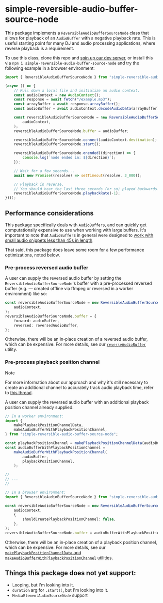 # simple-reversible-audio-buffer-source-node

This package implements a `ReversibleAudioBufferSourceNode` class that allows for playback of an `AudioBuffer` with a negative playback rate. This is useful starting point for many DJ and audio processing applications, where reverse playback is a requirement.

To use this class, clone this repo and [spin up our dev server](https://github.com/andyGallagher/simple-reversible-audio-buffer-source-node/tree/main/dev), or install this via `npm i simple-reversible-audio-buffer-source-node` and try the following example in a browser environment:

```typescript
import { ReversibleAudioBufferSourceNode } from "simple-reversible-audio-buffer-source-node";

(async () => {
    // Pull down a local file and initialize an audio context.
    const audioContext = new AudioContext();
    const response = await fetch("/example.mp3");
    const arrayBuffer = await response.arrayBuffer();
    const audioBuffer = await audioContext.decodeAudioData(arrayBuffer);

    const reversibleAudioBufferSourceNode = new ReversibleAudioBufferSourceNode(
        audioContext,
    );
    reversibleAudioBufferSourceNode.buffer = audioBuffer;

    reversibleAudioBufferSourceNode.connect(audioContext.destination);
    reversibleAudioBufferSourceNode.start();

    reversibleAudioBufferSourceNode.onended((direction) => {
        console.log(`node ended in: ${direction}`);
    });

    // Wait for a few seconds...
    await new Promise((resolve) => setTimeout(resolve, 3_000));

    // Playback in reverse.
    // You should hear the last three seconds (or so) played backwards.
    reversibleAudioBufferSourceNode.playbackRate(-1);
})();
```

## Performance considerations

This package specifically deals with `AudioBuffer`s, and can quickly get computationally expensive to use when working with large buffers. It's important to note that `AudioBuffer`s in general were designed to [work with small audio snippets less than 45s in length](https://developer.mozilla.org/en-US/docs/Web/API/AudioBuffer).

That said, this package does leave some room for a few performance optimizations, noted below.

### Pre-process reversed audio buffer

A user can supply the reversed audio buffer by setting the `ReversibleAudioBufferSourceNode`'s buffer with a pre-processed reversed buffer (e.g. — created offline via ffmpeg or reversed in a worker environment) like so:

```typescript
const reversibleAudioBufferSourceNode = new ReversibleAudioBufferSourceNode(
    audioContext,
);
reversibleAudioBufferSourceNode.buffer = {
    forward: audioBuffer,
    reversed: reversedAudioBuffer,
};
```

Otherwise, there will be an in-place creation of a reversed audio buffer, which can be expensive.
For more details, see our [`reverseAudioBuffer`](https://github.com/andyGallagher/simple-reversible-audio-buffer-source-node/blob/main/lib/src/util.ts) utility.

### Pre-process playback position channel

> [!NOTE]
> For more information about our approach and why it's still necessary to create an additional channel to accurately track audio playback time, refer to [this thread](https://github.com/WebAudio/web-audio-api/issues/2397).

A user can supply the reversed audio buffer with an additional playback position channel already supplied.

```typescript
// In a worker environment:
import {
    makePlaybackPositionChannelData,
    makeAudioBufferWithPlaybackPositionChannel,
} from "simple-reversible-audio-buffer-source-node";

const playbackPositionChannel = makePlaybackPositionChannelData(audioBuffer);
const audioBufferWithPlaybackPositionChannel =
    makeAudioBufferWithPlaybackPositionChannel(
        audioBuffer,
        playbackPositionChannel,
    );

//
// ---
//

// In a browser environment:
import { ReversibleAudioBufferSourceNode } from "simple-reversible-audio-buffer-source-node";

const reversibleAudioBufferSourceNode = new ReversibleAudioBufferSourceNode(
    audioContext,
    {
        shouldCreatePlaybackPositionChannel: false,
    },
);
reversibleAudioBufferSourceNode.buffer = audioBufferWithPlaybackPositionChannel;
```

Otherwise, there will be an in-place creation of a playback position channel, which can be expensive.
For more details, see our [`makePlaybackPositionChannelData` and `makeAudioBufferWithPlaybackPositionChannel`](https://github.com/andyGallagher/simple-reversible-audio-buffer-source-node/blob/main/lib/src/util.ts) utilities.

## Things this package does not yet support:

- Looping, but I'm looking into it.
- `duration` arg for `.start()`, but I'm looking into it.
- `MediaElementAudioSourceNode` support
